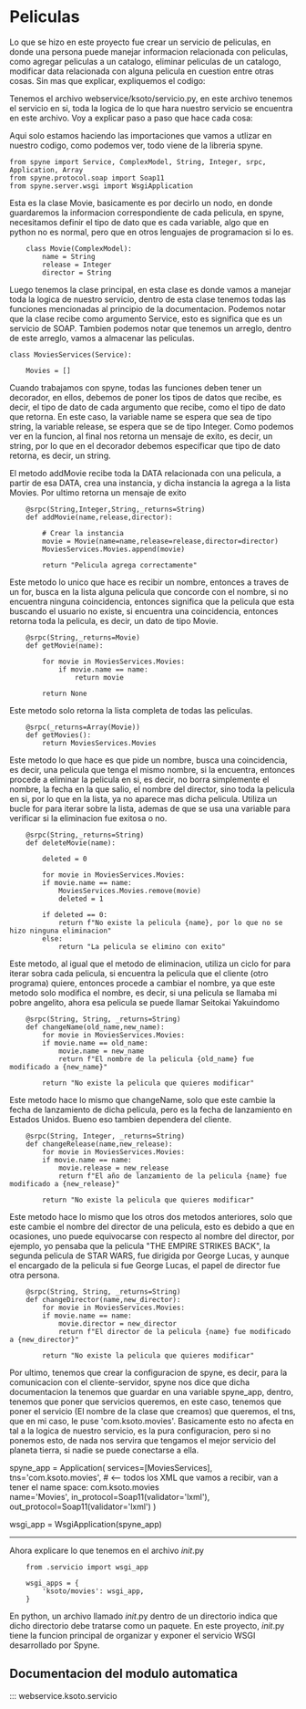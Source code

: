 # Peliculas

Lo que se hizo en este proyecto fue crear un servicio de peliculas, en donde una persona puede manejar informacion relacionada con peliculas, como agregar peliculas a un catalogo, eliminar peliculas de un catalogo, modificar data relacionada con alguna pelicula en cuestion entre otras cosas. Sin mas que explicar, expliquemos el codigo:

Tenemos el archivo webservice/ksoto/servicio.py, en este archivo tenemos el servicio en si, toda la logica de lo que hara nuestro servicio se encuentra en este archivo. Voy a explicar paso a paso que hace cada cosa:







Aqui solo estamos haciendo las importaciones que vamos a utlizar en nuestro codigo, como podemos ver, todo viene de la libreria spyne.

    from spyne import Service, ComplexModel, String, Integer, srpc, Application, Array
    from spyne.protocol.soap import Soap11
    from spyne.server.wsgi import WsgiApplication




Esta es la clase Movie, basicamente es por decirlo un nodo, en donde guardaremos la informacion correspondiente de cada pelicula, en spyne, necesitamos definir el tipo de dato que es cada variable, algo que en python no es normal, pero que en otros lenguajes de programacion si lo es.

        class Movie(ComplexModel):
            name = String
            release = Integer
            director = String




Luego tenemos la clase principal, en esta clase es donde vamos a manejar toda la logica de nuestro servicio, dentro de esta clase tenemos todas las funciones mencionadas al principio de la documentacion. Podemos notar que la clase recibe como argumento Service, esto es significa que es un servicio de SOAP. Tambien podemos notar que tenemos un arreglo, dentro de este arreglo, vamos a almacenar las peliculas.

    class MoviesServices(Service):

        Movies = []





Cuando trabajamos con spyne, todas las funciones deben tener un decorador, en ellos, debemos de poner los tipos de datos que recibe, es decir, el tipo de dato de cada argumento que recibe, como el tipo de dato que retorna. En este caso, la variable name se espera que sea de tipo string, la variable release, se espera que se de tipo Integer. Como podemos ver en la funcion, al final nos retorna un mensaje de exito, es decir, un string, por lo que en el decorador debemos especificar que tipo de dato retorna, es decir, un string.

El metodo addMovie recibe toda la DATA relacionada con una pelicula, a partir de esa DATA, crea una instancia, y dicha instancia la agrega a la lista Movies. Por ultimo retorna un mensaje de exito

        @srpc(String,Integer,String,_returns=String)
        def addMovie(name,release,director):

            # Crear la instancia
            movie = Movie(name=name,release=release,director=director)
            MoviesServices.Movies.append(movie)

            return "Pelicula agrega correctamente"





Este metodo lo unico que hace es recibir un nombre, entonces a traves de un for, busca en la lista alguna pelicula que concorde con el nombre, si no encuentra ninguna coincidencia, entonces significa que la pelicula que esta buscando el usuario no existe, si encuentra una coincidencia, entonces retorna toda la pelicula, es decir, un dato de tipo Movie.

        @srpc(String,_returns=Movie)
        def getMovie(name):
                
            for movie in MoviesServices.Movies:
                if movie.name == name:
                    return movie
                
            return None




Este metodo solo retorna la lista completa de todas las peliculas.

        @srpc(_returns=Array(Movie))
        def getMovies():
            return MoviesServices.Movies





Este metodo lo que hace es que pide un nombre, busca una coincidencia, es decir, una pelicula que tenga el mismo nombre, si la encuentra, entonces procede a eliminar la pelicula en si, es decir, no borra simplemente el nombre, la fecha en la que salio, el nombre del director, sino toda la pelicula en si, por lo que en la lista, ya no aparece mas dicha pelicula. Utiliza un bucle for para iterar sobre la lista, ademas de que se usa una variable para verificar si la eliminacion fue exitosa o no.

        @srpc(String,_returns=String)
        def deleteMovie(name):

            deleted = 0

            for movie in MoviesServices.Movies:
            if movie.name == name:
                MoviesServices.Movies.remove(movie)
                deleted = 1
            
            if deleted == 0:
                return f"No existe la pelicula {name}, por lo que no se hizo ninguna eliminacion"
            else:
                return "La pelicula se elimino con exito"





Este metodo, al igual que el metodo de eliminacion, utiliza un ciclo for para iterar sobra cada pelicula, si encuentra la pelicula que el cliente (otro programa) quiere, entonces procede a cambiar el nombre, ya que este metodo solo modifica el nombre, es decir, si una pelicula se llamaba mi pobre angelito, ahora esa pelicula se puede llamar Seitokai Yakuindomo

        @srpc(String, String, _returns=String)
        def changeName(old_name,new_name):
            for movie in MoviesServices.Movies:
            if movie.name == old_name:
                movie.name = new_name
                return f"El nombre de la pelicula {old_name} fue modificado a {new_name}"
            
            return "No existe la pelicula que quieres modificar"





Este metodo hace lo mismo que changeName, solo que este cambie la fecha de lanzamiento de dicha pelicula, pero es la fecha de lanzamiento en Estados Unidos. Bueno eso tambien dependera del cliente.

        @srpc(String, Integer, _returns=String)
        def changeRelease(name,new_release):
            for movie in MoviesServices.Movies:
            if movie.name == name:
                movie.release = new_release
                return f"El año de lanzamiento de la pelicula {name} fue modificado a {new_release}"
            
            return "No existe la pelicula que quieres modificar"






Este metodo hace lo mismo que los otros dos metodos anteriores, solo que este cambie el nombre del director de una pelicula, esto es debido a que en ocasiones, uno puede equivocarse con respecto al nombre del director, por ejemplo, yo pensaba que la pelicula "THE EMPIRE STRIKES BACK", la segunda pelicula de STAR WARS, fue dirigida por George Lucas, y aunque el encargado de la pelicula si fue George Lucas, el papel de director fue otra persona.

        @srpc(String, String, _returns=String)
        def changeDirector(name,new_director):
            for movie in MoviesServices.Movies:
            if movie.name == name:
                movie.director = new_director
                return f"El director de la pelicula {name} fue modificado a {new_director}"
            
            return "No existe la pelicula que quieres modificar"





Por ultimo, tenemos que crear la configuracion de spyne, es decir, para la comunicacion con el cliente-servidor, spyne nos dice que dicha documentacion la tenemos que guardar en una variable spyne_app, dentro, tenemos que poner que servicios queremos, en este caso, tenemos que poner el servicio (El nombre de la clase que creamos) que queremos, el tns, que en mi caso, le puse 'com.ksoto.movies'. Basicamente esto no afecta en tal a la logica de nuestro servicio, es la pura configuracion, pero si no ponemos esto, de nada nos servira que tengamos el mejor servicio del planeta tierra, si nadie se puede conectarse a ella.

spyne_app = Application(
    services=[MoviesServices],
    tns='com.ksoto.movies',   # <-- todos los XML que vamos a recibir, van a tener el name space: com.ksoto.movies                                          
    name='Movies',
    in_protocol=Soap11(validator='lxml'),
    out_protocol=Soap11(validator='lxml')
)


wsgi_app = WsgiApplication(spyne_app)






 -------------------------------------------------------------------------------------





Ahora explicare lo que tenemos en el archivo _init_.py


        from .servicio import wsgi_app

        wsgi_apps = {
            'ksoto/movies': wsgi_app,
        }


En python, un archivo llamado _init_.py dentro de un directorio indica que dicho directorio debe tratarse como un paquete. En este proyecto, _init_.py tiene la funcion principal de organizar y exponer el servicio WSGI desarrollado por Spyne.

## Documentacion del modulo automatica

::: webservice.ksoto.servicio